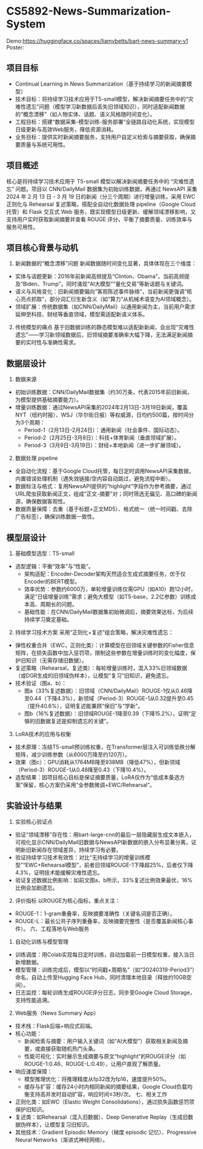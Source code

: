 # CS5892-News-Summarization-System
Demo:https://huggingface.co/spaces/liamvbetts/bart-news-summary-v1
Poster: 
## 项目目标
- Continual Learning in News Summarization（基于持续学习的新闻摘要模型）
- 技术目标：将持续学习技术应用于T5-small模型，解决新闻摘要任务中的“灾难性遗忘”问题（模型学习新数据后丢失旧领域知识），同时适配新闻数据的“概念漂移”（如人物实体、话题、语义风格随时间变化）。
- 工程目标：搭建“数据采集-模型训练-服务部署”全链路自动化系统，实现模型日级更新与高效Web服务，降低资源消耗。
- 业务目标：提供实时新闻摘要服务，支持用户自定义检索与摘要获取，确保摘要质量与系统可用性。

## 项目概述
核心是将持续学习技术应用于 T5-small 模型以解决新闻摘要任务中的 “灾难性遗忘” 问题。项目以 CNN/DailyMail 数据集为初始训练数据，再通过 NewsAPI 采集 2024 年 2 月 13 日 - 3 月 19 日的新闻（分三个周期）进行增量训练，采用 EWC 正则化与 Rehearsal 复述策略，搭配全自动化数据处理 pipeline（Google Cloud 托管）和 Flask 交互式 Web 服务，既实现模型日级更新、缓解领域漂移影响，又支持用户实时获取新闻摘要并查看 ROUGE 评分，平衡了摘要质量、训练效率与服务可用性。

## 项目核心背景与动机
1. 新闻数据的“概念漂移”问题
新闻数据随时间变化显著，具体体现在三个维度：
- 实体与话题更新：2016年前新闻高频提及“Clinton、Obama”，当前高频提及“Biden、Trump”，同时涌现“AI大模型”“量化交易”等新话题与关键词。
- 语义与风格变化：旧新闻摘要偏向“客观陈述事件脉络”，当前新闻更强调“核心亮点抓取”，部分词汇衍生新含义（如“算力”从机械术语变为AI领域概念）。
- 领域扩展：传统数据集（如CNN/DailyMail）以通用新闻为主，当前用户需求延伸至科技、财经等垂直领域，模型需适配新语义体系。
2. 传统模型的痛点
基于旧数据训练的静态模型难以适配新新闻，会出现“灾难性遗忘”——学习新领域数据后，旧领域摘要准确率大幅下降，无法满足新闻摘要的实时性与准确性需求。

## 数据层设计
1. 数据来源
- 初始训练数据：CNN/DailyMail数据集（约30万条，代表2015年前旧新闻，为模型提供基础摘要能力）。
- 增量训练数据：通过NewsAPI采集的2024年2月13日-3月19日新闻，覆盖NYT（纽约时报）、WSJ（华尔街日报）等权威源，日均约500篇，按时间分为3个周期：
  - Period-1（2月13日-2月24日）：通用新闻（社会事件、国际动态）。
  - Period-2（2月25日-3月8日）：科技+体育新闻（垂直领域扩展）。
  - Period-3（3月9日-3月19日）：财经+本地新闻（进一步扩展领域）。
2. 数据处理 pipeline
- 全自动化流程：基于Google Cloud托管，每日定时调用NewsAPI采集数据，内置错误处理机制（遇失效链接/空内容自动跳过，避免流程中断）。
- 数据标注与格式：复用NewsAPI提供的“highlight”字段作为参考摘要，通过URL爬虫获取新闻正文，组成“正文-摘要”对；同时筛选无偏见、高口碑的新闻源，确保数据客观性。
- 数据质量保障：去重（基于标题+正文MD5）、格式统一（统一时间戳、去除广告标签），确保训练数据一致性。
## 模型层设计
1. 基础模型选型：T5-small
- 选型逻辑：平衡“效率”与“性能”。
  - 架构适配：Encoder-Decoder架构天然适合生成式摘要任务，优于仅Encoder的BERT模型。
  - 效率优势：参数约6000万，单轮增量训练仅需GPU（如A10）跑12小时，满足“日级增量训练”需求；避免大模型（如T5-base，2.2亿参数）训练成本高、周期长的问题。
  - 基础性能：在CNN/DailyMail数据集初始微调后，摘要效果达标，为后续持续学习奠定基础。
2. 持续学习技术方案
采用“正则化+复述”组合策略，解决灾难性遗忘：
- 弹性权重合并（EWC，正则化类）：计算模型在旧领域关键参数的Fisher信息矩阵，在损失函数中加入惩罚项，限制这些参数在增量训练时的变化幅度，保护旧知识（无需存储旧数据）。
- 复述策略（Rehearsal，复述类）：每轮增量训练时，混入33%旧领域数据（或DGR生成的旧领域伪样本），让模型“复习”旧知识，避免遗忘。
- 技术验证（图a、b）：
  - 图a（33%复述数据）：旧领域（CNN/DailyMail）ROUGE-1仅从0.46降至0.44（下降4.3%），新领域（Period-3）ROUGE-1从0.32提升至0.45（提升40.6%），证明复述能兼顾“保旧”与“学新”。
  - 图b（16%复述数据）：旧领域ROUGE-1降至0.39（下降15.2%），证明“足够的旧数据复述是抑制遗忘的关键”。
3. LoRA技术的应用与权衡
- 技术原理：冻结T5-small预训练权重，在Transformer层注入可训练低秩分解矩阵，减少训练参数（从6000万降至约120万）。
- 效果（图c）：GPU消耗从1764MB降至938MB（降低47%），但新领域（Period-3）ROUGE-1从0.48降至0.43（下降10.4%）。
- 选型结果：因项目核心目标是保证摘要质量，LoRA仅作为“低成本备选方案”保留，核心方案仍采用“全参数微调+EWC/Rehearsal”。

## 实验设计与结果
1. 实验核心验证点
- 验证“领域漂移”存在性：用bart-large-cnn的最后一层隐藏层生成文本嵌入，可视化显示CNN/DailyMail旧数据与NewsAPI新数据的嵌入分布显著分离，证明新旧新闻存在领域差异，持续学习有必要。
- 验证持续学习技术有效性：对比“无持续学习的增量训练模型”“EWC+Rehearsal模型”，前者旧领域ROUGE-1下降超25%，后者仅下降4.3%，证明技术能缓解灾难性遗忘。
- 验证复述数据比例影响：如前文图a、b所示，33%复述比例效果最优，16%比例会加剧遗忘。
2. 评价指标
以ROUGE为核心指标，重点关注：
- ROUGE-1：1-gram重叠率，反映摘要准确性（关键名词是否正确）。
- ROUGE-L：最长公共子序列重叠率，反映摘要完整性（是否覆盖新闻核心事件）。
六、工程落地与Web服务
1. 自动化训练与模型管理
- 训练调度：用Colab实现每日定时训练，自动加载前一日模型权重，接入当日新增数据。
- 模型管理：训练完成后，模型以“时间戳+周期名”（如“20240319-Period3”）命名，自动上传至Hugging Face Hub，同时清理本地目录（释放约10GB空间）。
- 日志监控：每轮训练生成ROUGE评分日志，同步至Google Cloud Storage，支持性能追溯。
2. Web服务（News Summary App）
- 技术栈：Flask后端+响应式前端。
- 核心功能：
  - 新闻检索与摘要：用户输入关键词（如“AI大模型”）获取相关新闻及摘要，或直接获取随机热门头条。
  - 性能可视化：实时展示生成摘要与原文“highlight”的ROUGE评分（如ROUGE-1:0.46、ROUGE-L:0.49），让用户直观了解质量。
- 响应速度保障：
  - 模型推理优化：将推理精度从fp32改为fp16，速度提升50%。
  - 缓存与扩容：缓存24小时内相同新闻的摘要结果，Google Cloud负载均衡支持高并发时自动扩容，响应时间≤3秒/次。
七、相关工作
- 正则化类：如EWC（Elastic Weight Consolidations），通过损失函数惩罚项保护旧知识。
- 复述类：如Rehearsal（混入旧数据）、Deep Generative Replay（生成旧数据伪样本），让模型复习旧知识。
- 其他技术：Gradient Episodic Memory（梯度 episodic 记忆）、Progressive Neural Networks（渐进式神经网络）。
